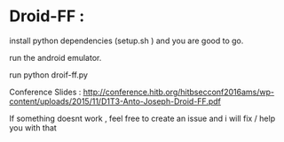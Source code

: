 # Droid-FF : 

install python dependencies (setup.sh ) and you are good to go.

run the android emulator.

run python droif-ff.py


Conference Slides : http://conference.hitb.org/hitbsecconf2016ams/wp-content/uploads/2015/11/D1T3-Anto-Joseph-Droid-FF.pdf

If something doesnt work , feel free to create an issue and i will fix / help you with that
 
